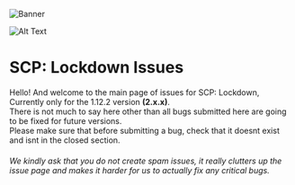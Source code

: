 ![Banner](https://i.imgur.com/Xoz6TxO.png)

![Alt Text](https://img.shields.io/github/issues/ConnorTron110/SCP-Lockdown-Issues)

# SCP: Lockdown Issues

Hello! And welcome to the main page of issues for SCP: Lockdown, Currently only for the 1.12.2 version **(2.x.x)**.<br>
There is not much to say here other than all bugs submitted here are going to be fixed for future versions.<br>
Please make sure that before submitting a bug, check that it doesnt exist and isnt in the closed section.
###### We kindly ask that you do not create spam issues, it really clutters up the issue page and makes it harder for us to actually fix any critical bugs.
